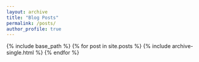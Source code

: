 ```yaml
---
layout: archive
title: "Blog Posts"
permalink: /posts/
author_profile: true
---
```


{% include base_path %}
{% for post in site.posts %}
  {% include archive-single.html %}
{% endfor %} 